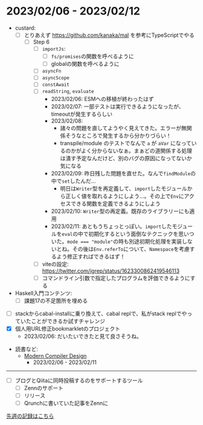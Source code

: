 # 2023/02/06 - 2023/02/12

- custard:
    - [ ] とりあえず <https://github.com/kanaka/mal> を参考にTypeScriptでやる
        - [ ] Step 6
            - [ ] `importJs`:
                - [ ] `fs/promises`の関数を呼べるように
                - [ ] globalの関数を呼べるように
            - [ ] `asyncFn`
            - [ ] `asyncScope`
            - [ ] `constAwait`
            - [ ] `readString`, `evaluate`
                - 2023/02/06: ESMへの移植が終わったはず
                - 2023/02/07: 一部テストは実行できるようになったが、timeoutが発生するらしい
                - 2023/02/08:
                    - 諸々の問題を直してようやく見えてきた。エラーが無関係そうなところで発生するから分かりづらい！
                    - transpile/module のテストでなんで `a` が `aVar` になっているのかがよく分からないなぁ。まぁどの道関係する処理は潰す予定なんだけど、別のバグの原因になってないか気になる
                - 2023/02/09: 昨日残した問題を直せた。なんで`findModule`の中で`set`したんだ...
                    - 明日は`Writer`型を再定義して、`import`したモジュールから正しく値を取れるようにしよう...。その上で`Env`にアクセスできる関数を定義できるようにしよう
                - 2023/02/10: `Writer`型の再定義。既存のライブラリーにも適用
                - 2023/02/11: あともうちょっとっぽい。`import`したモジュールを`eval`の中で初期化するという面倒なテクニックを思いついた。`mode === "module"`の時も別途初期化処理を実装しないとね。その後は`Env.referTo`について、`Namespace`を考慮するよう修正すればできるはず！
            - [ ] viteの設定: <https://twitter.com/igrep/status/1623300862419546113>
            - [ ] コマンドライン引数で指定したプログラムを評価できるようにする
- Haskell入門コンテンツ:
    - [ ] 課題17の不足箇所を埋める
- [ ] stackからcabal-installに乗り換えて、cabal replで、私がstack replでやっていたことができるか試すチャレンジ
- [x] 個人用URL修正bookmarkletのプロジェクト
    - 2023/02/06: だいたいできたと見て良さそうね。
- 読書など:
    - [Modern Compiler Design](https://www.springer.com/jp/book/9781461446989)
        - 2023/02/06 - 2023/02/11

------

- [ ] ブログとQiitaに同時投稿するのをサポートするツール
    - [ ] Zennのサポート
    - [ ] リリース
    - [ ] Qrunchに書いていた記事をZennに

[先週の記録はこちら](https://github.com/igrep/daily-commits/blob/e8ebbd76d5b913939b3db290984ac944dea9a313/yesterday.md)
